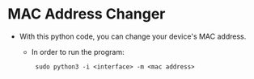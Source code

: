 # MAC Address Changer

* With this python code, you can change your device's MAC address. 

    * In order to run the program: 
      ```
       sudo python3 -i <interface> -m <mac address>
      ```
